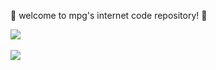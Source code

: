 💎 welcome to mpg's internet code repository! 💎

<a href="https://github.com/anuraghazra/github-readme-stats">
  <img src="https://github-readme-stats.vercel.app/api?username=hyperchaos&show_icons=true&count_private=false&theme=dark" />
</a><br /><br />

<a href="https://github.com/anuraghazra/github-readme-stats">
  <img src="https://github-readme-stats.vercel.app/api/top-langs/?username=hyperchaos&theme=dark&layout=compact&card_width=445&langs_count=10&exclude_repo=dotfiles-public,MonocleEngineDemo" style="font-size: 1em" />
</a>
